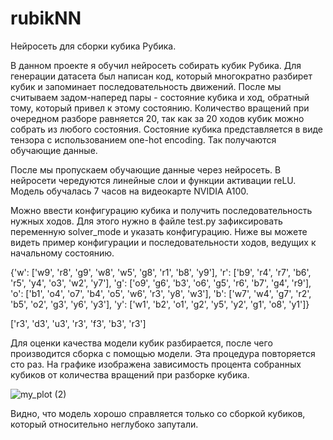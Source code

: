 # rubikNN
Нейросеть для сборки кубика Рубика.

В данном проекте я обучил нейросеть собирать кубик Рубика. Для генерации датасета был написан код, который многократно разбирет кубик и запоминает последовательность движений.
После мы считываем задом-наперед пары - состояние кубика и ход, обратный тому, который привел к этому состоянию. Количество вращений при очередном разборе равняется 20, так как за 20 ходов кубик можно собрать из любого состояния. Состояние кубика представляется в виде тензора с использованием one-hot encoding. Так получаются обучающие данные.

После мы пропускаем обучающие данные через нейросеть. В нейросети чередуются линейные слои и функции активации reLU. Модель обучалась 7 часов на видеокарте NVIDIA A100.

Можно ввести конфигурацию кубика и получить последовательность нужных ходов. Для этого нужно в файле test.py зафиксировать переменную solver_mode и указать конфигурацию.
Ниже вы можете видеть пример конфигурации и последовательности ходов, ведущих к начальному состоянию.

{'w': ['w9', 'r8', 'g9', 'w8', 'w5', 'g8', 'r1', 'b8', 'y9'], 'r': ['b9', 'r4', 'r7', 'b6', 'r5', 'y4', 'o3', 'w2', 'y7'], 'g': ['o9', 'g6', 'b3', 'o6', 'g5', 'r6', 'b7', 'g4', 'r9'], 'o': ['b1', 'o4', 'o7', 'b4', 'o5', 'w6', 'r3', 'y8', 'w3'], 'b': ['w7', 'w4', 'g7', 'r2', 'b5', 'o2', 'g3', 'y6', 'y3'], 'y': ['w1', 'b2', 'o1', 'g2', 'y5', 'y2', 'g1', 'o8', 'y1']}

['r3', 'd3', 'u3', 'r3', 'f3', 'b3', 'r3']

Для оценки качества модели кубик разбирается, после чего производится сборка с помощью модели. Эта процедура повторяется сто раз. На графике изображена зависимость процента собранных кубиков от количества вращений при разборке кубика. 

![my_plot (2)](https://github.com/user-attachments/assets/8a8d649a-1594-4608-84ea-4485d79a9852)

Видно, что модель хорошо справляется только со сборкой кубиков, который относительно неглубоко запутали. 













